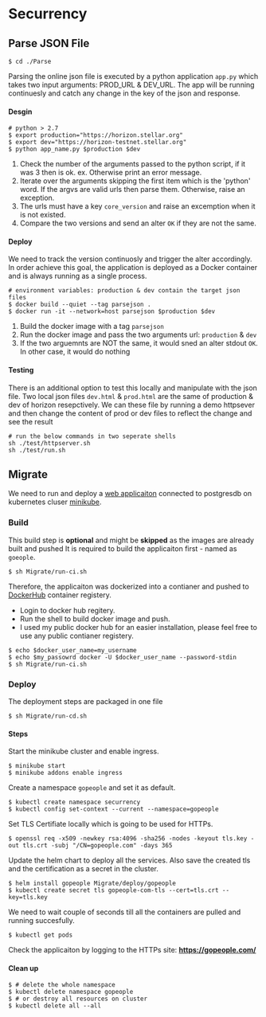 # Securrency

## Parse JSON File ##
`$ cd ./Parse`

Parsing the online json file is executed by a python application `app.py` which takes two input arguments: PROD_URL & DEV_URL. The app will be running continuesly and catch any change in the key of the json and response.
#### Desgin ####
```
# python > 2.7
$ export production="https://horizon.stellar.org"
$ export dev="https://horizon-testnet.stellar.org"
$ python app_name.py $production $dev
```
1. Check the number of the arguments passed to the python script, if it was 3 then is ok. ex. Otherwise print an error message.
2. Iterate over the arguments skipping the first item which is the 'python' word. If the argvs are valid urls then parse them. Otherwise, raise an exception.
3. The urls must have a key `core_version` and raise an excemption when it is not existed.
4. Compare the two versions and send an alter `OK` if they are not the same.
#### Deploy ####
We need to track the version continuosly and trigger the alter accordingly. In order achieve this goal, the application is deployed as a Docker container and is always running as a single process.
```
# environment variables: production & dev contain the target json files
$ docker build --quiet --tag parsejson .
$ docker run -it --network=host parsejson $production $dev

```
1. Build the docker image with a tag `parsejson`
2. Run the docker image and pass the two arguments url: `production` & `dev`
3. If the two arguemnts are NOT the same, it would sned an alter stdout `OK`. In other case, it would do nothing
#### Testing ####
There is an additional option to test this locally and manipulate with the json file. Two local json files `dev.html` & `prod.html` are the same of production & dev of horizon resepctively. We can these file by running a demo httpsever and then change the content of prod or dev files to reflect the change and see the result
```
# run the below commands in two seperate shells
sh ./test/httpserver.sh
sh ./test/run.sh
```


## Migrate ##
We need to run and deploy a [web applicaiton](https://github.com/komarserjio/notejam/tree/master/flask) connected to postgresdb on kubernetes cluser [minikube](https://minikube.sigs.k8s.io/docs/start/).

### Build ###
This build step is **optional** and might be **skipped** as the images are already built and pushed
It is required to build the applicaiton first - named as `goeople`.
```
$ sh Migrate/run-ci.sh
```
 Therefore, the applicaiton was dockerized into a contianer and pushed to [DockerHub](https://hub.docker.com/) container registery.
* Login to docker hub regitery.
* Run the shell to build docker image and push.
* I used my public docker hub for an easier installation, please feel free to use any public contianer registery.
```
$ echo $docker_user_name=my_username
$ echo $my_passowrd docker -U $docker_user_name --password-stdin
$ sh Migrate/run-ci.sh
```
### Deploy ###
The deployment steps are packaged in one file

`$ sh Migrate/run-cd.sh`
#### Steps ####
Start the minikube cluster and enable ingress.
```
$ minikube start
$ minikube addons enable ingress
```
Create a namespace `gopeople` and set it as default.
```
$ kubectl create namespace securrency
$ kubectl config set-context --current --namespace=gopeople
```
Set TLS Certifiate locally which is going to be used for HTTPs.
```
$ openssl req -x509 -newkey rsa:4096 -sha256 -nodes -keyout tls.key -out tls.crt -subj "/CN=gopeople.com" -days 365
```
Update the helm chart to deploy all the services. Also save the created tls and the certification as a secret in the cluster.
```
$ helm install gopeople Migrate/deploy/gopeople
$ kubectl create secret tls gopeople-com-tls --cert=tls.crt --key=tls.key
```

 We need to wait couple of seconds till all the containers are pulled and running succesfully. 

```
$ kubectl get pods
```

Check the applicaiton by logging to the HTTPs site:
**https://gopeople.com/**

#### Clean up ####
```
$ # delete the whole namespace
$ kubectl delete namespace gopeople
$ # or destroy all resources on cluster
$ kubectl delete all --all
```
